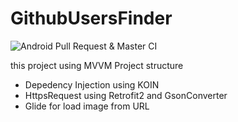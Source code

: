 # GithubUsersFinder

![Android Pull Request & Master CI](https://github.com/Leonheart611/GithubUsersFinder/workflows/Android%20Pull%20Request%20&%20Master%20CI/badge.svg)

this project using MVVM Project structure
- Depedency Injection using KOIN
- HttpsRequest using Retrofit2 and GsonConverter
- Glide for load image from URL
